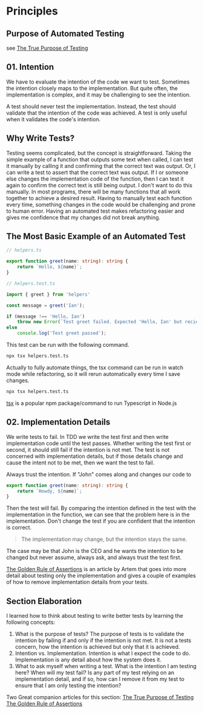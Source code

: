 # Principles

## Purpose of Automated Testing

see [The True Purpose of Testing](https://www.epicweb.dev/the-true-purpose-of-testing)

## 01. Intention

We have to evaluate the intention of the code we want to test. Sometimes the intention closely maps to the
implementation. But quite often, the implementation is complex, and it may be challenging to see the intention.

A test should never test the implementation. Instead, the test should validate that the intention of the code was
achieved. A test is only useful when it validates the code's intention.

## Why Write Tests?

Testing seems complicated, but the concept is straightforward. Taking the simple example of a function that outputs
some text when called, I can test it manually by calling it and confirming that the correct text was output. Or, I
can write a test to assert that the correct text was output. If I or someone else changes the implementation code of
the function, then I can test it again to confirm the correct text is still being output. I don't want to do this
manually. In most programs, there will be many functions that all work together to achieve a desired result. Having
to manually test each function every time, something changes in the code would be challenging and prone to human error.
Having an automated test makes refactoring easier and gives me confidence that my changes did not break anything.

## The Most Basic Example of an Automated Test

```Typescript
// helpers.ts

export function greet(name: string): string {
    return `Hello, ${name}`;
}
```

```Typescript
// helpers.test.ts

import { greet } from 'helpers'

const message = greet('Ian');

if (message !== 'Hello, Ian')
    throw new Error(`Test greet failed. Expected 'Hello, Ian' but recieved ${ message }.`);
else
    console.log('Test greet passed');
```

This test can be run with the following command.

```Bash
npx tsx helpers.test.ts
```

Actually to fully automate things, the tsx command can be run in watch mode while refactoring, so it will rerun
automatically every time I save changes.

```Bash
npx tsx helpers.test.ts
```

[tsx](https://tsx.is/) is a popular npm package/command to run Typescript in Node.js

## 02. Implementation Details

We write tests to fail. In TDD we write the test first and then write implementation code until the test passes.
Whether writing the test first or second, it should still fail if the intention is not met. The test is not
concerned with implementation details, but if those details change and cause the intent not to be met, then we want
the test to fail.

Always trust the intention. If "John" comes along and changes our code to

```Typescript
export function greet(name: string): string {
    return `Howdy, ${name}`;
}
```

Then the test will fail. By comparing the intention defined in the test with the implementation in the function, we
can see that the problem here is in the implementation. Don't change the test if you are confident that the
intention is correct.

> The implementation may change, but the intention stays the same.

The case may be that John is the CEO and he wants the intention to be changed but never assume, always ask, and
always trust the test first.

[The Golden Rule of Assertions](https://www.epicweb.dev/the-golden-rule-of-assertions) is an article by Artem that
goes into more detail about testing only the implementation and gives a couple of examples of how to remove
implementation details from your tests.

## Section Elaboration

I learned how to think about testing to write better tests by learning the following concepts:

1. What is the purpose of tests? The purpose of tests is to validate the intention by failing if and only if
   the intention is not met. It is not a tests concern, how the intention is achieved but only that it is achieved.
2. Intention vs. Implementation. Intention is what I expect the code to do. Implementation is any detail about how
   the system does it.
3. What to ask myself when writing a test. What is the intention I am testing here? When will my test fail? Is any
   part of my test relying on an implementation detail, and if so, how can I remove it from my test to ensure that I
   am only testing the intention?

Two Great companion articles for this section:
[The True Purpose of Testing](https://www.epicweb.dev/the-true-purpose-of-testing)
[The Golden Rule of Assertions](https://www.epicweb.dev/the-golden-rule-of-assertions)
